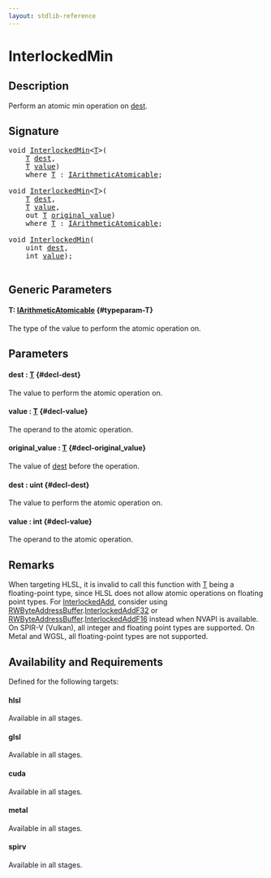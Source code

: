 ```yaml
---
layout: stdlib-reference
---
```


# InterlockedMin

## Description

Perform an atomic min operation on <span class='code'><a href="/stdlib-reference/global-decls/interlockedmin-0b#decl-dest" class="code_param">dest</a></span>.



## Signature 

<pre>
<span class="code_keyword">void</span> <a href="/stdlib-reference/global-decls/interlockedmin-0b">InterlockedMin</a>&lt;<a href="/stdlib-reference/global-decls/interlockedmin-0b#typeparam-T" class="code_type">T</a>&gt;(
    <a href="/stdlib-reference/global-decls/interlockedmin-0b#typeparam-T" class="code_type">T</a> <a href="/stdlib-reference/global-decls/interlockedmin-0b#decl-dest" class="code_param">dest</a>,
    <a href="/stdlib-reference/global-decls/interlockedmin-0b#typeparam-T" class="code_type">T</a> <a href="/stdlib-reference/global-decls/interlockedmin-0b#decl-value" class="code_param">value</a>)
    <span class='code_keyword'>where</span> <a href="/stdlib-reference/global-decls/interlockedmin-0b#typeparam-T" class="code_type">T</a> : <a href="/stdlib-reference/interfaces/iarithmeticatomicable-01b/index" class="code_type">IArithmeticAtomicable</a>;

<span class="code_keyword">void</span> <a href="/stdlib-reference/global-decls/interlockedmin-0b">InterlockedMin</a>&lt;<a href="/stdlib-reference/global-decls/interlockedmin-0b#typeparam-T" class="code_type">T</a>&gt;(
    <a href="/stdlib-reference/global-decls/interlockedmin-0b#typeparam-T" class="code_type">T</a> <a href="/stdlib-reference/global-decls/interlockedmin-0b#decl-dest" class="code_param">dest</a>,
    <a href="/stdlib-reference/global-decls/interlockedmin-0b#typeparam-T" class="code_type">T</a> <a href="/stdlib-reference/global-decls/interlockedmin-0b#decl-value" class="code_param">value</a>,
    <span class="code_keyword">out</span> <a href="/stdlib-reference/global-decls/interlockedmin-0b#typeparam-T" class="code_type">T</a> <a href="/stdlib-reference/global-decls/interlockedmin-0b#decl-original_value" class="code_param">original_value</a>)
    <span class='code_keyword'>where</span> <a href="/stdlib-reference/global-decls/interlockedmin-0b#typeparam-T" class="code_type">T</a> : <a href="/stdlib-reference/interfaces/iarithmeticatomicable-01b/index" class="code_type">IArithmeticAtomicable</a>;

<span class="code_keyword">void</span> <a href="/stdlib-reference/global-decls/interlockedmin-0b">InterlockedMin</a>(
    <span class="code_keyword">uint</span> <a href="/stdlib-reference/global-decls/interlockedmin-0b#decl-dest" class="code_param">dest</a>,
    <span class="code_keyword">int</span> <a href="/stdlib-reference/global-decls/interlockedmin-0b#decl-value" class="code_param">value</a>);

</pre>

## Generic Parameters

#### T: [IArithmeticAtomicable](/stdlib-reference/interfaces/iarithmeticatomicable-01b/index) {#typeparam-T}
The type of the value to perform the atomic operation on.


## Parameters

#### dest  : [T](/stdlib-reference/global-decls/interlockedmin-0b#typeparam-T) {#decl-dest}
The value to perform the atomic operation on.

#### value  : [T](/stdlib-reference/global-decls/interlockedmin-0b#typeparam-T) {#decl-value}
The operand to the atomic operation.

#### original\_value  : [T](/stdlib-reference/global-decls/interlockedmin-0b#typeparam-T) {#decl-original_value}
The value of <span class='code'><a href="/stdlib-reference/global-decls/interlockedmin-0b#decl-dest" class="code_param">dest</a></span> before the operation.

#### dest  : uint {#decl-dest}
The value to perform the atomic operation on.

#### value  : int {#decl-value}
The operand to the atomic operation.


## Remarks
When targeting HLSL, it is invalid to call this function with <span class='code'><a href="/stdlib-reference/global-decls/interlockedmin-0b#typeparam-T" class="code_type">T</a></span> being a floating-point type, since
HLSL does not allow atomic operations on floating point types. For <span class='code'><a href="/stdlib-reference/global-decls/interlockedadd-0b">InterlockedAdd</a></span>, consider using
<span class='code'><a href="/stdlib-reference/types/rwbyteaddressbuffer-0126d/index" class="code_type">RWByteAddressBuffer</a>.<a href="/stdlib-reference/types/rwbyteaddressbuffer-0126d/interlockedaddf32-0be">InterlockedAddF32</a></span> or <span class='code'><a href="/stdlib-reference/types/rwbyteaddressbuffer-0126d/index" class="code_type">RWByteAddressBuffer</a>.<a href="/stdlib-reference/types/rwbyteaddressbuffer-0126d/interlockedaddf16-0be">InterlockedAddF16</a></span> instead when NVAPI is available.
On SPIR-V (Vulkan), all integer and floating point types are supported.
On Metal and WGSL, all floating-point types are not supported.


## Availability and Requirements

Defined for the following targets:

#### hlsl
Available in all stages.

#### glsl
Available in all stages.

#### cuda
Available in all stages.

#### metal
Available in all stages.

#### spirv
Available in all stages.



